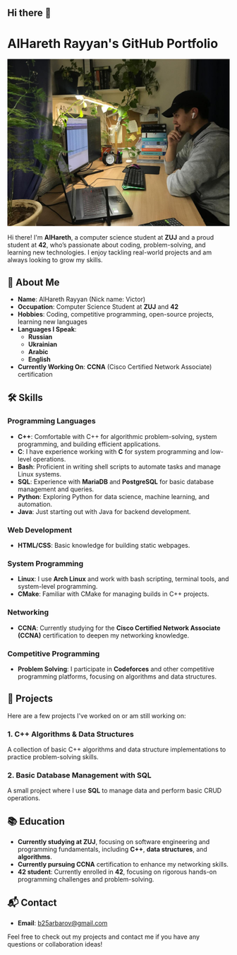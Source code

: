 ## Hi there 👋

# AlHareth Rayyan's GitHub Portfolio

![Profile Picture](assets/photo_of_me.jpeg)

Hi there! I'm **AlHareth**, a computer science student at **ZUJ** and a proud student at **42**, who’s passionate about coding, problem-solving, and learning new technologies. I enjoy tackling real-world projects and am always looking to grow my skills.

## 🚀 About Me

- **Name**: AlHareth Rayyan (Nick name: Victor)
- **Occupation**: Computer Science Student at **ZUJ** and **42**
- **Hobbies**: Coding, competitive programming, open-source projects, learning new languages
- **Languages I Speak**:
  - **Russian**
  - **Ukrainian**
  - **Arabic**
  - **English**
- **Currently Working On**: **CCNA** (Cisco Certified Network Associate) certification

## 🛠️ Skills

### Programming Languages
- **C++**: Comfortable with C++ for algorithmic problem-solving, system programming, and building efficient applications.
- **C**: I have experience working with **C** for system programming and low-level operations.
- **Bash**: Proficient in writing shell scripts to automate tasks and manage Linux systems.
- **SQL**: Experience with **MariaDB** and **PostgreSQL** for basic database management and queries.
- **Python**: Exploring Python for data science, machine learning, and automation.
- **Java**: Just starting out with Java for backend development.

### Web Development
- **HTML/CSS**: Basic knowledge for building static webpages.

### System Programming
- **Linux**: I use **Arch Linux** and work with bash scripting, terminal tools, and system-level programming.
- **CMake**: Familiar with CMake for managing builds in C++ projects.

### Networking
- **CCNA**: Currently studying for the **Cisco Certified Network Associate (CCNA)** certification to deepen my networking knowledge.

### Competitive Programming
- **Problem Solving**: I participate in **Codeforces** and other competitive programming platforms, focusing on algorithms and data structures.

## 📝 Projects

Here are a few projects I've worked on or am still working on:

### 1. **C++ Algorithms & Data Structures**
A collection of basic C++ algorithms and data structure implementations to practice problem-solving skills.

### 2. **Basic Database Management with SQL**
A small project where I use **SQL** to manage data and perform basic CRUD operations.

## 📚 Education

- **Currently studying at ZUJ**, focusing on software engineering and programming fundamentals, including **C++**, **data structures**, and **algorithms**.
- **Currently pursuing CCNA** certification to enhance my networking skills.
- **42 student**: Currently enrolled in **42**, focusing on rigorous hands-on programming challenges and problem-solving.

## 📬 Contact

- **Email**: [b25arbarov@gmail.com](mailto:b25arbarov@gmail.com)

Feel free to check out my projects and contact me if you have any questions or collaboration ideas!
<!--
**VictorRayyan19/VictorRayyan19** is a ✨ _special_ ✨ repository because its `README.md` (this file) appears on your GitHub profile.

Here are some ideas to get you started:

- 🔭 I’m currently working on ...
- 🌱 I’m currently learning ...
- 👯 I’m looking to collaborate on ...
- 🤔 I’m looking for help with ...
- 💬 Ask me about ...
- 📫 How to reach me: ...
- 😄 Pronouns: ...
- ⚡ Fun fact: ...
-->
